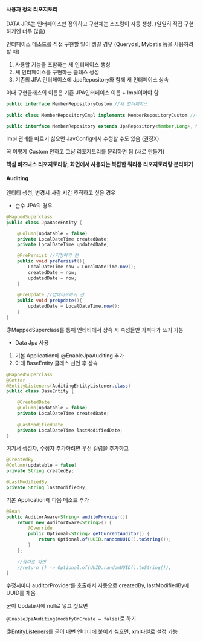 #### 사용자 정의 리포지토리

DATA JPA는 인터페이스만 정의하고 구현체는 스프링이 자동 생성. (일일히 직접 구현하기엔 너무 많음)

인터페이스 메소드를 직접 구현할 일이 생길 경우 (Querydsl, Mybatis 등을 사용하려 할 때)



1. 사용할 기능을 포함하는 새 인터페이스 생성
2. 새 인터페이스를 구현하는 클래스 생성
3. 기존의 JPA 인터페이스에 JpaRepository와 함께 새 인터페이스 상속

이때 구현클래스의 이름은 기존 JPA인터페이스 이름 + Impl이어야 함

````java
public interface MemberRepositoryCustom //새 인터페이스
    
public class MemberRepositoryImpl implements MemberRepositoryCustom //구현체

public interface MemberRepository extends JpaRepository<Member,Long>, MemberRepositoryCustom //기존 Data JPA
````



Impl 관례를 따르기 싫으면 JavConfig에서 수정할 수도 있음 (권장X)

꼭 이렇게 Custom 안하고 그냥 리포지토리를 분리하면 됨 (새로 만들기)

**핵심 비즈니스 리포지토리랑, 화면에서 사용되는 복잡한 쿼리용 리포지토리랑 분리하기**



#### Auditing

엔티티 생성, 변경시 사람 시간 추적하고 싶은 경우 



* 순수 JPA의 경우

````java
@MappedSuperclass
public class JpaBaseEntity {

    @Column(updatable = false)
    private LocalDateTime createdDate;
    private LocalDateTime updatedDate;

    @PrePersist //저장하기 전
    public void prePersist(){
        LocalDateTime now = LocalDateTime.now();
        createdDate = now;
        updatedDate = now;
    }
    
    @PreUpdate //업데이트하기 전
    public void preUpdate(){
        updatedDate = LocalDateTime.now();
    }
}
````

@MappedSuperclass를 통해 엔티티에서 상속 시 속성들만 가져다가 쓰기 가능 



* Data Jpa 사용

1. 기본 Application에 @EnableJpaAuditing 추가
2. 아래 BaseEntity 클래스 선언 후 상속

````java
@MappedSuperclass
@Getter
@EntityListeners(AuditingEntityListener.class)
public class BaseEntity {

    @CreatedDate
    @Column(updatable = false)
    private LocalDateTime createdDate;
    
    @LastModifiedDate
    private LocalDateTime lastModifiedDate;
}
````



여기서 생성자, 수정자 추가하려면 우선 컬럼을 추가하고

````java
@CreatedBy
@Column(updatable = false)
private String createdBy;

@LastModifiedBy
private String lastModifiedBy;
````

기본 Application에 다음 메소드 추가

````java
@Bean
public AuditorAware<String> auditoProvider(){
    return new AuditorAware<String>() {
        @Override
        public Optional<String> getCurrentAuditor() {
            return Optional.of(UUID.randomUUID().toString());
        }
    };
    
    //람다로 하면
    //return () -> Optional.of(UUID.randomUUID().toString());
}
````

수정시마다 auditorProvider를 호출해서 자동으로 createdBy, lastModifiedBy에 UUID를 채움



굳이 Update시에 null로 넣고 싶으면

`@EnableJpaAuditing(modifyOnCreate = false)`로 하기



@EntityListeners를 굳이 매번 엔티티에 붙이기 싫으면, xml파일로 설정 가능
